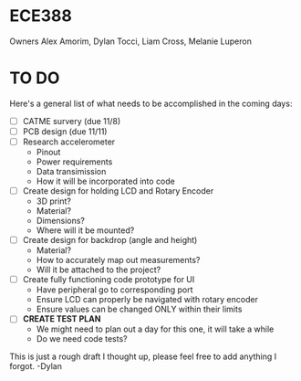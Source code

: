 # ECE388
Owners Alex Amorim, Dylan Tocci, Liam Cross, Melanie Luperon

# TO DO
Here's a general list of what needs to be accomplished in the coming days:
  - [ ] CATME survery (due 11/8)
  - [ ] PCB design (due 11/11)
  - [ ] Research accelerometer 
    - Pinout
    - Power requirements
    - Data transimission
    - How it will be incorporated into code
  - [ ] Create design for holding LCD and Rotary Encoder
    - 3D print?
    - Material?
    - Dimensions?
    - Where will it be mounted?
  - [ ] Create design for backdrop (angle and height)
    - Material?
    - How to accurately map out measurements?
    - Will it be attached to the project?
  - [ ] Create fully functioning code prototype for UI
    - Have peripheral go to corresponding port
    - Ensure LCD can properly be navigated with rotary encoder
    - Ensure values can be changed ONLY within their limits
  - [ ] **CREATE TEST PLAN**
    - We might need to plan out a day for this one, it will take a while
    - Do we need code tests?

This is just a rough draft I thought up, please feel free to add anything I forgot.
-Dylan
